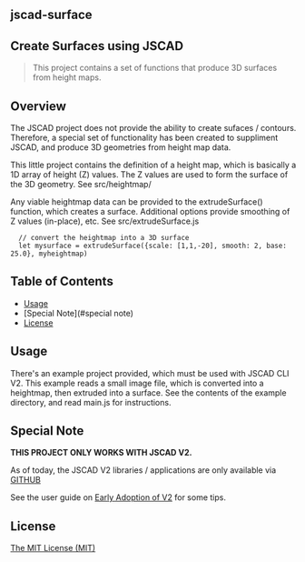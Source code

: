 ## jscad-surface

## Create Surfaces using JSCAD

> This project contains a set of functions that produce 3D surfaces from height maps.

## Overview

The JSCAD project does not provide the ability to create sufaces / contours.
Therefore, a special set of functionality has been created to suppliment JSCAD, and produce 3D geometries from height map data.

This little project contains the definition of a height map, which is basically a 1D array of height (Z) values.
The Z values are used to form the surface of the 3D geometry. See src/heightmap/

Any viable heightmap data can be provided to the extrudeSurface() function, which creates a surface.
Additional options provide smoothing of Z values (in-place), etc. See src/extrudeSurface.js


```
  // convert the heightmap into a 3D surface
  let mysurface = extrudeSurface({scale: [1,1,-20], smooth: 2, base: 25.0}, myheightmap)
```

## Table of Contents

- [Usage](#usage)
- [Special Note](#special note)
- [License](#license)

## Usage

There's an example project provided, which must be used with JSCAD CLI V2.
This example reads a small image file, which is converted into a heightmap, then extruded into a surface.
See the contents of the example directory, and read main.js for instructions.

## Special Note

**THIS PROJECT ONLY WORKS WITH JSCAD V2.**

As of today, the JSCAD V2 libraries / applications are only available via [GITHUB](https://github.com/jscad/OpenJSCAD.org)

See the user guide on [Early Adoption of V2](https://openjscad.org/dokuwiki/doku.php?id=early_v2) for some tips.

## License

[The MIT License (MIT)](https://github.com/jscad/jscad-object-api/blob/master/LICENSE)

